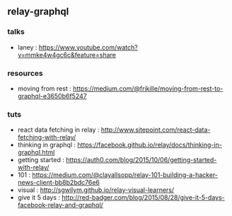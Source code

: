 ## relay-graphql

### talks
- laney : https://www.youtube.com/watch?v=mmke4w4gc6c&feature=share

### resources
- moving from rest : https://medium.com/@frikille/moving-from-rest-to-graphql-e3650b6f5247 

### tuts
- react data fetching in relay : http://www.sitepoint.com/react-data-fetching-with-relay/
- thinking in graphql : https://facebook.github.io/relay/docs/thinking-in-graphql.html
- getting started : https://auth0.com/blog/2015/10/06/getting-started-with-relay/
- 101 : https://medium.com/@clayallsopp/relay-101-building-a-hacker-news-client-bb8b2bdc76e6         
- visual : http://sgwilym.github.io/relay-visual-learners/                                           
- give it 5 days : http://red-badger.com/blog/2015/08/28/give-it-5-days-facebook-relay-and-graphql/  
